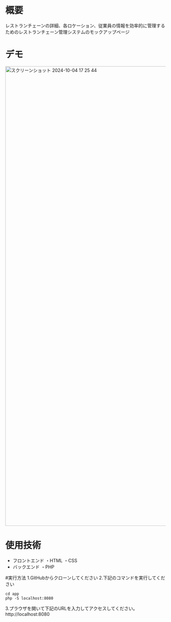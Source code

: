 # 概要
レストランチェーンの詳細、各ロケーション、従業員の情報を効率的に管理するためのレストランチェーン管理システムのモックアップページ

# デモ
<img width="1440" alt="スクリーンショット 2024-10-04 17 25 44" src="https://github.com/user-attachments/assets/841a6ba5-4af0-49e0-a304-a852676e6d63">

# 使用技術
- フロントエンド
  ・HTML
  ・CSS
- バックエンド
  ・PHP

#実行方法
1.GitHubからクローンしてください
2.下記のコマンドを実行してください
```
cd app
php -S localhost:8080
```
3.プラウザを開いて下記のURLを入力してアクセスしてください。
http://localhost:8080

